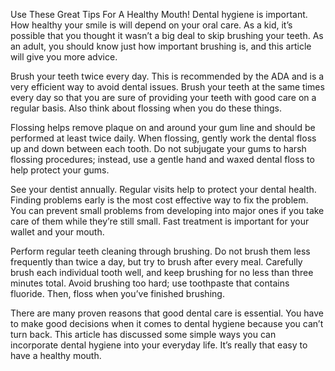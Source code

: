 Use These Great Tips For A Healthy Mouth!
Dental hygiene is important. How healthy your smile is will depend on your oral care. As a kid, it’s possible that you thought it wasn’t a big deal to skip brushing your teeth. As an adult, you should know just how important brushing is, and this article will give you more advice.


Brush your teeth twice every day. This is recommended by the ADA and is a very efficient way to avoid dental issues. Brush your teeth at the same times every day so that you are sure of providing your teeth with good care on a regular basis. Also think about flossing when you do these things.

Flossing helps remove plaque on and around your gum line and should be performed at least twice daily. When flossing, gently work the dental floss up and down between each tooth. Do not subjugate your gums to harsh flossing procedures; instead, use a gentle hand and waxed dental floss to help protect your gums.

See your dentist annually. Regular visits help to protect your dental health. Finding problems early is the most cost effective way to fix the problem. You can prevent small problems from developing into major ones if you take care of them while they’re still small. Fast treatment is important for your wallet and your mouth.

Perform regular teeth cleaning through brushing. Do not brush them less frequently than twice a day, but try to brush after every meal. Carefully brush each individual tooth well, and keep brushing for no less than three minutes total. Avoid brushing too hard; use toothpaste that contains fluoride. Then, floss when you’ve finished brushing.

There are many proven reasons that good dental care is essential. You have to make good decisions when it comes to dental hygiene because you can’t turn back. This article has discussed some simple ways you can incorporate dental hygiene into your everyday life. It’s really that easy to have a healthy mouth.

